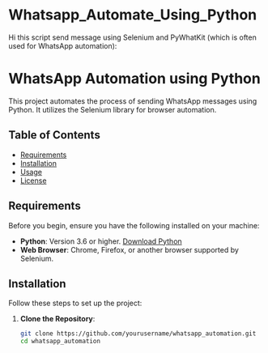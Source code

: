 # Whatsapp_Automate_Using_Python
Hi  this script send message using Selenium and PyWhatKit (which is often used for WhatsApp automation):
# WhatsApp Automation using Python

This project automates the process of sending WhatsApp messages using Python. It utilizes the Selenium library for browser automation.

## Table of Contents
- [Requirements](#requirements)
- [Installation](#installation)
- [Usage](#usage)
- [License](#license)

## Requirements

Before you begin, ensure you have the following installed on your machine:

- **Python**: Version 3.6 or higher. [Download Python](https://www.python.org/downloads/)
- **Web Browser**: Chrome, Firefox, or another browser supported by Selenium.

## Installation

Follow these steps to set up the project:

1. **Clone the Repository**:
   ```bash
   git clone https://github.com/yourusername/whatsapp_automation.git
   cd whatsapp_automation
